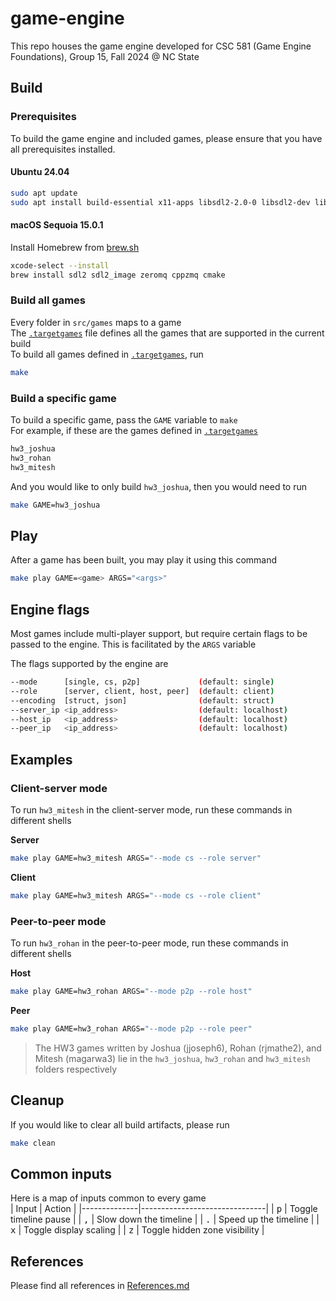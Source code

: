 # game-engine
This repo houses the game engine developed for CSC 581 (Game Engine Foundations), Group 15, Fall 2024 @ NC State

## Build
### Prerequisites
To build the game engine and included games, please ensure that you have all prerequisites installed.

#### Ubuntu 24.04
```bash
sudo apt update
sudo apt install build-essential x11-apps libsdl2-2.0-0 libsdl2-dev libsdl2-image-2.0-0 libsdl2-image-dev libzmq3-dev cmake
```

#### macOS Sequoia 15.0.1
Install Homebrew from [brew.sh](https://brew.sh/)
```bash
xcode-select --install
brew install sdl2 sdl2_image zeromq cppzmq cmake
```

### Build all games
Every folder in `src/games` maps to a game  
The [`.targetgames`](.targetgames) file defines all the games that are supported in the current build  
To build all games defined in [`.targetgames`](.targetgames), run
```bash
make
```

### Build a specific game
To build a specific game, pass the `GAME` variable to `make`  
For example, if these are the games defined in [`.targetgames`](.targetgames)
```bash
hw3_joshua
hw3_rohan
hw3_mitesh
```
And you would like to only build `hw3_joshua`, then you would need to run
```bash
make GAME=hw3_joshua
```

## Play
After a game has been built, you may play it using this command
```bash
make play GAME=<game> ARGS="<args>"
```

## Engine flags
Most games include multi-player support, but require certain flags to be passed to the engine. This is facilitated by the `ARGS` variable  

The flags supported by the engine are
```bash
--mode      [single, cs, p2p]             (default: single)
--role      [server, client, host, peer]  (default: client)
--encoding  [struct, json]                (default: struct)
--server_ip <ip_address>                  (default: localhost)
--host_ip   <ip_address>                  (default: localhost)
--peer_ip   <ip_address>                  (default: localhost)
```

## Examples
### Client-server mode
To run `hw3_mitesh` in the client-server mode, run these commands in different shells  

**Server**
```bash
make play GAME=hw3_mitesh ARGS="--mode cs --role server"
```
**Client**
```bash
make play GAME=hw3_mitesh ARGS="--mode cs --role client"
```

### Peer-to-peer mode
To run `hw3_rohan` in the peer-to-peer mode, run these commands in different shells  

**Host**
```bash
make play GAME=hw3_rohan ARGS="--mode p2p --role host"
```
**Peer**
```bash
make play GAME=hw3_rohan ARGS="--mode p2p --role peer"
```

> The HW3 games written by Joshua (jjoseph6), Rohan (rjmathe2), and Mitesh (magarwa3) lie in the `hw3_joshua`, `hw3_rohan` and `hw3_mitesh` folders respectively

## Cleanup
If you would like to clear all build artifacts, please run
```bash
make clean
```

## Common inputs
Here is a map of inputs common to every game  
| Input        | Action                        |
|--------------|-------------------------------|
| <kbd>p</kbd> | Toggle timeline pause         |
| <kbd>,</kbd> | Slow down the timeline        |
| <kbd>.</kbd> | Speed up the timeline         |
| <kbd>x</kbd> | Toggle display scaling        |
| <kbd>z</kbd> | Toggle hidden zone visibility |

## References
Please find all references in [References.md](References.md)
